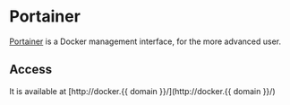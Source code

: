 # Portainer

[Portainer](https://www.portainer.io/) is a Docker management interface, for the more advanced user.

## Access

It is available at [http://docker.{{ domain }}/](http://docker.{{ domain }}/)